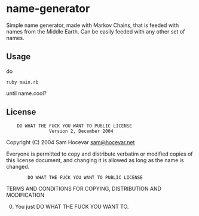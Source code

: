 name-generator
==============

Simple name generator, made with Markov Chains, that is feeded with names from the Middle Earth. Can be easily feeded with any other set of names.

## Usage

do

`ruby main.rb`

until name.cool?

## License
        DO WHAT THE FUCK YOU WANT TO PUBLIC LICENSE
                    Version 2, December 2004

 Copyright (C) 2004 Sam Hocevar <sam@hocevar.net>

 Everyone is permitted to copy and distribute verbatim or modified
 copies of this license document, and changing it is allowed as long
 as the name is changed.

            DO WHAT THE FUCK YOU WANT TO PUBLIC LICENSE
   TERMS AND CONDITIONS FOR COPYING, DISTRIBUTION AND MODIFICATION

  0. You just DO WHAT THE FUCK YOU WANT TO.
